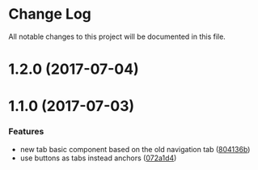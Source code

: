 # Change Log

All notable changes to this project will be documented in this file.

<a name="1.2.0"></a>
# 1.2.0 (2017-07-04)



<a name="1.1.0"></a>
# 1.1.0 (2017-07-03)


### Features

* new tab basic component based on the old navigation tab ([804136b](https://github.com/SUI-Components/sui-components/commit/804136b))
* use buttons as tabs instead anchors ([072a1d4](https://github.com/SUI-Components/sui-components/commit/072a1d4))



